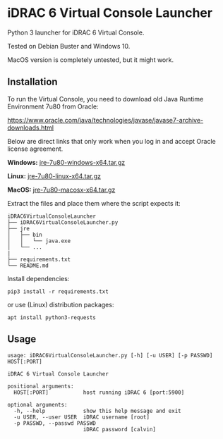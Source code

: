 # iDRAC 6 Virtual Console Launcher
Python 3 launcher for iDRAC 6 Virtual Console.

Tested on Debian Buster and Windows 10.

MacOS version is completely untested, but it might work.

## Installation
To run the Virtual Console, you need to download old Java Runtime Environment 7u80 from Oracle:

https://www.oracle.com/java/technologies/javase/javase7-archive-downloads.html

Below are direct links that only work when you log in and accept Oracle license agreement.

**Windows:**
[jre-7u80-windows-x64.tar.gz](https://download.oracle.com/otn/java/jdk/7u80-b15/jre-7u80-windows-x64.tar.gz)

**Linux:**
[jre-7u80-linux-x64.tar.gz](https://download.oracle.com/otn/java/jdk/7u80-b15/jre-7u80-linux-x64.tar.gz)

**MacOS:**
[jre-7u80-macosx-x64.tar.gz](https://download.oracle.com/otn/java/jdk/7u80-b15/jre-7u80-macosx-x64.tar.gz)


Extract the files and place them where the script expects it:

```
iDRAC6VirtualConsoleLauncher
├── iDRAC6VirtualConsoleLauncher.py
├── jre
│   ├── bin
│   │   └── java.exe
│   └── ...
|
├── requirements.txt
└── README.md
```

Install dependencies:

`pip3 install -r requirements.txt`

or use (Linux) distribution packages:

`apt install python3-requests`

## Usage
```
usage: iDRAC6VirtualConsoleLauncher.py [-h] [-u USER] [-p PASSWD] HOST[:PORT]

iDRAC 6 Virtual Console Launcher

positional arguments:
  HOST[:PORT]           host running iDRAC 6 [port:5900]

optional arguments:
  -h, --help            show this help message and exit
  -u USER, --user USER  iDRAC username [root]
  -p PASSWD, --passwd PASSWD
                        iDRAC password [calvin]
```